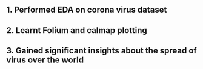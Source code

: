 
## 1. Performed EDA on corona virus dataset
## 2. Learnt Folium and calmap plotting 
## 3. Gained significant insights about the spread of virus over the world

